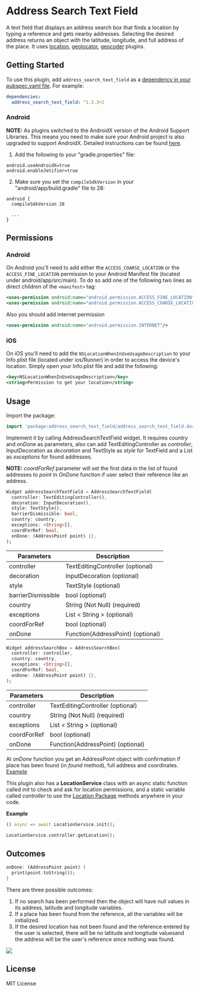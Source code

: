 # Address Search Text Field

A text field that displays an address search box that finds a location by typing a reference and gets nearby addresses. Selecting the desired address returns an object with the latitude, longitude, and full address of the place.
It uses [location](https://pub.dev/packages/location), [geolocator](https://pub.dev/packages/geolocator), [geocoder](https://pub.dev/packages/geocoder) plugins.

## Getting Started

To use this plugin, add `address_search_text_field` as a [dependency in your pubspec.yaml file](https://flutter.io/platform-plugins/). For example:

```yaml
dependencies:
  address_search_text_field: ^1.3.3+2
```

### Android

**NOTE:** As plugins switched to the AndroidX version of the Android Support Libraries. This means you need to make sure your Android project is also upgraded to support AndroidX. Detailed instructions can be found [here](https://flutter.dev/docs/development/packages-and-plugins/androidx-compatibility).

1. Add the following to your "gradle.properties" file:

```
android.useAndroidX=true
android.enableJetifier=true
```
2. Make sure you set the `compileSdkVersion` in your "android/app/build.gradle" file to 28:

```
android {
  compileSdkVersion 28

  ...
}
```

## Permissions

### Android

On Android you'll need to add either the `ACCESS_COARSE_LOCATION` or the `ACCESS_FINE_LOCATION` permission to your Android Manifest file (located under android/app/src/main). To do so add one of the following two lines as direct children of the `<manifest>` tag:

``` xml
<uses-permission android:name="android.permission.ACCESS_FINE_LOCATION" />
<uses-permission android:name="android.permission.ACCESS_COARSE_LOCATION" />
```
Also you should add internet permission
``` xml
<uses-permission android:name="android.permission.INTERNET"/>
```

### iOS

On iOS you'll need to add the `NSLocationWhenInUseUsageDescription` to your Info.plist file (located under ios/Runner) in order to access the device's location. Simply open your Info.plist file and add the following:

``` xml
<key>NSLocationWhenInUseUsageDescription</key>
<string>Permission to get your location</string>
```

## Usage

Import the package:
```dart
import 'package:address_search_text_field/address_search_text_field.dart';
```

Implement it by calling AddressSearchTextField widget. It requires *country* and *onDon*e as parameters, also can add TextEditingController as *controller*, InputDecoration as *decoration* and TextStyle as *style* for TextField and a List<String> as *exceptions* for found addresses. 

**NOTE:** *coordForRef* parameter will set the first data in the list of found addresses to *point* in *OnDone* function if user select their reference like an address.

```dart
Widget addressSearchTextField = AddressSearchTextField(
  controller: TextEditingController(),
  decoration: InputDecoration(),
  style: TextStyle(),
  barrierDismissible: bool,
  country: country,
  exceptions: <String>[],
  coordForRef: bool,
  onDone: (AddressPoint point) {},
);
```

| Parameters | Description |
|------------|-------------|
| controller | TextEditingController (optional)
| decoration | InputDecoration (optional)|
| style | TextStyle (optional) |
| barrierDismissible | bool (optional) |
| country | String (Not Null) (required) |
| exceptions | List < String > (optional)|
| coordForRef | bool (optional) |
| onDone | Function(AddressPoint) (optional) |

```dart
Widget addressSearchBox = AddressSearchBox(
  controller: controller,
  country: country,
  exceptions: <String>[],
  coordForRef: bool,
  onDone: (AddressPoint point) {},
);
```

| Parameters | Description |
|------------|-------------|
| controller | TextEditingController (optional)
| country | String (Not Null) (required) |
| exceptions | List < String > (optional)|
| coordForRef | bool (optional) |
| onDone | Function(AddressPoint) (optional) |

At *onDone* function you get an AddressPoint object with confirmation if place has been found (in *found* method), full address and coordinates. [Example](https://pub.dev/packages/address_search_text_field#-example-tab-)

This plugin also has a **LocationService** class with an async static function called *init* to check and ask for location permissions, and a static variable called *controller* to use the [Location Package](https://pub.dev/packages/location) methods  anywhere in your code.

**Example**

```dart
() async => await LocationService.init();

LocationService.controller.getLocation();
```

## Outcomes

```dart
onDone: (AddressPoint point) {
  print(point.toString());
}
```

There are three possible outcomes:
1. If no search has been performed then the object will have null values ​​in its address, latitude and longitude variables.
2. If a place has been found from the reference, all the variables will be initialized.
3. If the desired location has not been found and the reference entered by the user is selected, there will be no latitude and longitude values ​​and the address will be the user's reference since nothing was found.

![](https://raw.githubusercontent.com/JosLuna98/address_search_text_field/master/screenshot/untitled.gif)


##  License

MIT License
